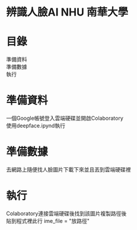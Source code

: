 # 辨識人臉AI NHU 南華大學
# 目錄
準備資料\
準備數據\
執行
# 準備資料
一個Google帳號登入雲端硬碟並開啟Colaboratory\
使用deepface.ipynd執行
# 準備數據
去網路上隨便找人臉圖片下載下來並且丟到雲端硬碟裡
# 執行
Colaboratory連接雲端硬碟後找到該圖片複製路徑後\
貼到程式裡此行 ime_file = "放路徑"
